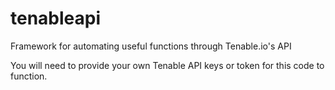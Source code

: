 # tenableapi
Framework for automating useful functions through Tenable.io's API

You will need to provide your own Tenable API keys or token for this code to function.
